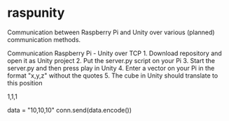 # raspunity
Communication between Raspberry Pi and Unity over various (planned) communication methods.

Communication Raspberry Pi - Unity over TCP
	1. Download repository and open it as Unity project
	2. Put the server.py script on your Pi
	3. Start the server.py and then press play in Unity
	4. Enter a vector on your Pi in the format "x,y,z" without the quotes
	5. The cube in Unity should translate to this position    



1,1,1

data = "10,10,10"
conn.send(data.encode())